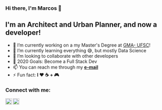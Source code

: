 ### Hi there, I'm Marcos 👋

## I'm an Architect and Urban Planner, and now a developer!

- 🔭 I’m currently working on a my Master's Degree at [GMA- UFSC][gmaufsc]!
- 🌱 I’m currently learning everything 😅, but mostly Data Science
- 👯 I’m looking to collaborate with other developers
- 🥅 2020 Goals: Become a Full Stack Dev
- 📫 You can reach me through my **[e-mail](marcosmsansao@gmail.com)**
- ⚡ Fun fact: **I ❤️️ ☕ + 🎮**

### Connect with me:

[<img align="left" alt="msansao | LinkedIn" width="20px" src="https://cdn.jsdelivr.net/npm/simple-icons@v3/icons/linkedin.svg" />][linkedin]
[<img align="left" alt="msansao | Instagram" width="20px" src="https://cdn.jsdelivr.net/npm/simple-icons@v3/icons/instagram.svg" />][instagram]

[gmaufsc]: https://www.gmaufsc.com.br/
[instagram]: https://instagram.com/msansao
[linkedin]: https://linkedin.com/in/msansao
